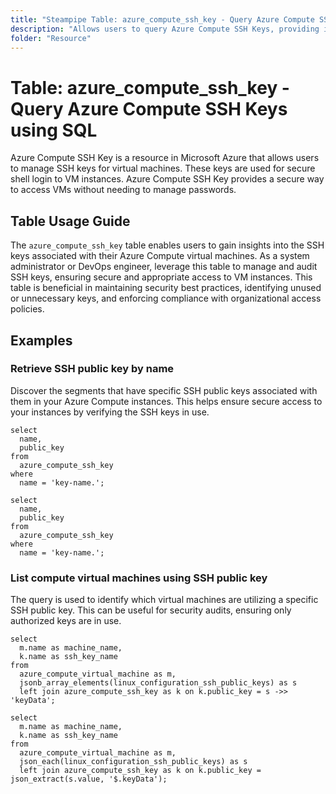 ```yaml
---
title: "Steampipe Table: azure_compute_ssh_key - Query Azure Compute SSH Keys using SQL"
description: "Allows users to query Azure Compute SSH Keys, providing insights into the SSH keys associated with virtual machines in Azure Compute."
folder: "Resource"
---
```


# Table: azure_compute_ssh_key - Query Azure Compute SSH Keys using SQL

Azure Compute SSH Key is a resource in Microsoft Azure that allows users to manage SSH keys for virtual machines. These keys are used for secure shell login to VM instances. Azure Compute SSH Key provides a secure way to access VMs without needing to manage passwords.

## Table Usage Guide

The `azure_compute_ssh_key` table enables users to gain insights into the SSH keys associated with their Azure Compute virtual machines. As a system administrator or DevOps engineer, leverage this table to manage and audit SSH keys, ensuring secure and appropriate access to VM instances. This table is beneficial in maintaining security best practices, identifying unused or unnecessary keys, and enforcing compliance with organizational access policies.

## Examples

### Retrieve SSH public key by name
Discover the segments that have specific SSH public keys associated with them in your Azure Compute instances. This helps ensure secure access to your instances by verifying the SSH keys in use.

```sql+postgres
select
  name,
  public_key
from
  azure_compute_ssh_key
where
  name = 'key-name.';
```

```sql+sqlite
select
  name,
  public_key
from
  azure_compute_ssh_key
where
  name = 'key-name.';
```

### List compute virtual machines using SSH public key
The query is used to identify which virtual machines are utilizing a specific SSH public key. This can be useful for security audits, ensuring only authorized keys are in use.

```sql+postgres
select
  m.name as machine_name,
  k.name as ssh_key_name
from
  azure_compute_virtual_machine as m,
  jsonb_array_elements(linux_configuration_ssh_public_keys) as s
  left join azure_compute_ssh_key as k on k.public_key = s ->> 'keyData';
```

```sql+sqlite
select
  m.name as machine_name,
  k.name as ssh_key_name
from
  azure_compute_virtual_machine as m,
  json_each(linux_configuration_ssh_public_keys) as s
  left join azure_compute_ssh_key as k on k.public_key = json_extract(s.value, '$.keyData');
```